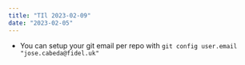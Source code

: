 ```yaml
---
title: "TIl 2023-02-09"
date: "2023-02-05"
---
```


- You can setup your git email per repo with `git config user.email "jose.cabeda@fidel.uk"`
